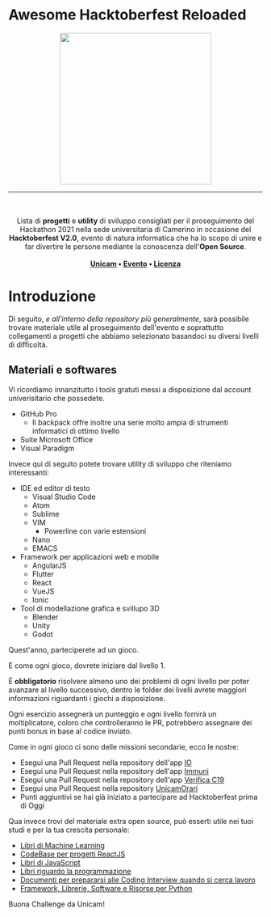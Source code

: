 # Awesome Hacktoberfest Reloaded
<p align="center">
<img src="https://raw.githubusercontent.com/sindresorhus/awesome/master/media/logo.png" height="300">
</p>

---

<p align="center">
<br><br>
    Lista di <b>progetti</b> e <b>utility</b> di sviluppo consigliati per il proseguimento del Hackathon 2021 nella sede universitaria di Camerino in occasione del <b>Hacktoberfest V2.0</b>, evento di natura informatica che ha lo scopo di unire e far divertire le persone mediante la conoscenza dell'<b>Open Source</b>.  
    <br><br><b>
<a href="https://www.unicam.it/">Unicam</a> • 
<a href="https://hacktoberfest.digitalocean.com/">Evento</a> • 
<a href="https://it.wikipedia.org/wiki/Licenza_MIT">Licenza</a>
</b></p>

Introduzione
====

Di seguito, *e all'interno della repository più generalmente*, sarà possibile trovare materiale utile al proseguimento dell'evento e soprattutto collegamenti a progetti che abbiamo selezionato basandoci su diversi livelli di difficoltà.

Materiali e softwares
---
Vi ricordiamo innanzitutto i tools gratuti messi a disposizione dal account univerisitario che possedete.

* GitHub Pro
   * Il backpack offre inoltre una serie molto ampia di strumenti informatici di ottimo livello
* Suite Microsoft Office
* Visual Paradigm

Invece qui di seguito potete trovare utility di sviluppo che riteniamo interessanti:

* IDE ed editor di testo
  * Visual Studio Code
  * Atom
  * Sublime
  * VIM
    * Powerline con varie estensioni
  * Nano
  * EMACS
* Framework per applicazioni web e mobile
  * AngularJS
  * Flutter
  * React
  * VueJS
  * Ionic
* Tool di modellazione grafica e svillupo 3D
  * Blender
  * Unity
  * Godot

Quest'anno, parteciperete ad un gioco.

<!-- <p align="center"><img src="https://i.pinimg.com/originals/db/cf/a9/dbcfa9d4bf9524ba3f42c0ac42358fa6.jpg" /></p> -->

E come ogni gioco, dovrete iniziare dal livello 1.

È **obbligatorio** risolvere almeno uno dei problemi di ogni livello per poter avanzare al livello successivo, dentro le folder dei livelli avrete maggiori informazioni riguardanti i giochi a disposizione.

Ogni esercizio assegnerà un punteggio e ogni livello fornirà un moltiplicatore, coloro che controlleranno le PR, potrebbero assegnare dei punti bonus in base al codice inviato.

Come in ogni gioco ci sono delle missioni secondarie, ecco le nostre:
* Esegui una Pull Request nella repository dell'app [IO](https://github.com/pagopa)
* Esegui una Pull Request nella repository dell'app [Immuni](https://github.com/immuni-app)
* Esegui una Pull Request nella repository dell'app [Verifica C19](https://github.com/ministero-salute/it-dgc-verificaC19-android)
* Esegui una Pull Request nella repository [UnicamOrari](https://github.com/ZamponiMarco/UnicamOrari)
* Punti aggiuntivi se hai già iniziato a partecipare ad Hacktoberfest prima di Oggi

Qua invece trovi del materiale extra open source, può esserti utile nei tuoi studi e per la tua crescita personale:
* [Libri di Machine Learning](https://github.com/Nyandwi/machine_learning_complete)
* [CodeBase per progetti ReactJS](https://github.com/reacttips-dev/codebases)
* [Libri di JavaScript](https://github.com/getify/You-Dont-Know-JS)
* [Libri riguardo la programmazione](https://github.com/EbookFoundation/free-programming-books)
* [Documenti per prepararsi alle Coding Interview quando si cerca lavoro](https://github.com/jwasham/coding-interview-university)
* [Framework, Librerie, Software e Risorse per Python](https://github.com/vinta/awesome-python)

Buona Challenge da Unicam!
